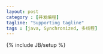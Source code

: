 ```yaml
---
layout: post
category : [并发编程]
tagline: "Supporting tagline"
tags : [java, Synchronized, 多线程]
---
```

{% include JB/setup %}